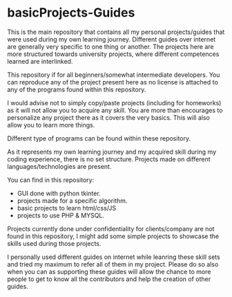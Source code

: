 # basicProjects-Guides

This is the main repository that contains all my personal projects/guides that were used during my own learning journey. Different guides over internet are generally very specific to one thing or another. The projects here are more structured towards university projects, where different competences learned are interlinked. 

This repository if for all beginners/somewhat intermediate developers. You can reproduce any of the project present here as no license is attached to any of the programs found within this repository.

I would advise not to simply copy/paste projects (including for homeworks) as it will not allow you to acquire any skill. You are more than encourages to personalize any project there as it covers the very basics. This will also allow you to learn more things. 

Different type of programs can be found within these repository.

As it represents my own learning journey and my acquired skill during my coding experience, there is no set structure. Projects made on different languages/technologies are present.

You can find in this repository:
- GUI done with python tkinter.
- projects made for a specific algorithm.
- basic projects to learn html/css/JS
- projects to use PHP & MYSQL.

Projects currently done under confidentiality for clients/company are not found in this repository, I might add some simple projects to showcase the skills used during those projects.

I personally used different guides on internet while leanring these skill sets and tried my maximum to refer all of them in my project. Please do so also when you can as supporting these guides will allow the chance to more people to get to know all the contributors and help the creation of other guides.
